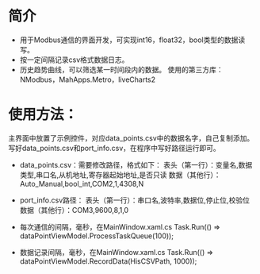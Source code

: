 # 简介
- 用于Modbus通信的界面开发，可实现int16，float32，bool类型的数据读写。
- 按一定间隔记录csv格式数据日志。
- 历史趋势曲线，可以筛选某一时间段内的数据。
使用的第三方库：NModbus，MahApps.Metro，liveCharts2


# 使用方法：

主界面中放置了示例控件，对应data_points.csv中的数据名字，自己复制添加。写好data_points.csv和port_info.csv，在程序中写好路径运行即可。


- data_points.csv：需要修改路径，格式如下：
表头（第一行）：变量名,数据类型,串口名,从机地址,寄存器起始地址,是否只读
数据（其他行）：Auto_Manual,bool_int,COM2,1,4308,N

- port_info.csv路径：
表头（第一行）：串口名,波特率,数据位,停止位,校验位
数据（其他行）：COM3,9600,8,1,0

- 每次通信的间隔，毫秒，在MainWindow.xaml.cs
  Task.Run(() => dataPointViewModel.ProcessTaskQueue(100));
- 数据记录间隔，毫秒，在MainWindow.xaml.cs
  Task.Run(() => dataPointViewModel.RecordData(HisCSVPath, 1000));
